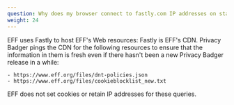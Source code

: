 ```yaml
---
question: Why does my browser connect to fastly.com IP addresses on startup after installing Privacy Badger?
weight: 24
---
```


EFF uses Fastly to host EFF's Web resources: Fastly is EFF's CDN. Privacy Badger pings the CDN for the following resources to ensure that the information in them is fresh even if there hasn't been a new Privacy Badger release in a while:

	- https://www.eff.org/files/dnt-policies.json
	- https://www.eff.org/files/cookieblocklist_new.txt

EFF does not set cookies or retain IP addresses for these queries.
